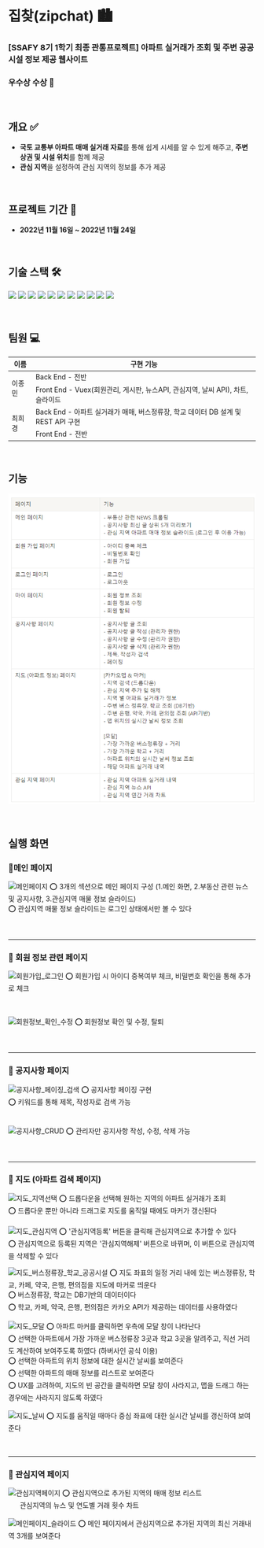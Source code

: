 # 집찾(zipchat) 🏙
### [SSAFY 8기 1학기 최종 관통프로젝트] 아파트 실거래가 조회 및 주변 공공시설 정보 제공 웹사이트
### 우수상 수상 🥈

<br>

## **개요** ✅
- **국토 교통부 아파트 매매 실거래 자료**를 통해 쉽게 시세를 알 수 있게 해주고, **주변 상권 및 시설 위치**를 함께 제공
- **관심 지역**을 설정하여 관심 지역의 정보를 추가 제공
<br>

## 프로젝트 기간 📆
- **2022년 11월 16일 ~ 2022년 11월 24일**

<br>

## 기술 스택 🛠
<p>
  <img src="https://img.shields.io/badge/Language-Java-007396?style=flat&logo=java&logoColor=white">
  <img src="https://img.shields.io/badge/Language-JavaScript-F7DF1E?style=flat&logo=javascript&logoColor=white">
  <img src="https://img.shields.io/badge/Database-MySql-4479A1?style=flat&logo=mysql&logoColor=white">
  <img src="https://img.shields.io/badge/Framework-Vue-4FC08D?style=flat&logo=Vue.js&logoColor=white">
  <img src="https://img.shields.io/badge/Framework-SpringBoot-6DB33F?style=flat&logo=Spring Boot&logoColor=white">
  <img src="https://img.shields.io/badge/Framework-Mybatis-BE3939?style=flat">
  <img src="https://img.shields.io/badge/Library-VueX-008000?style=flat&logo=Vue.js&logoColor=white">
  <img src="https://img.shields.io/badge/Library-BootstrapVue-7952B3?style=flat&logo=bootstrap&logoColor=white">
  <img src="https://img.shields.io/badge/API-Kakao_Map-red?style=flat">
  <img src="https://img.shields.io/badge/API-Naver_News-6DB33F?style=flat"> 
  <img src="https://img.shields.io/badge/API-Openweathermap-40AEF0?style=flat">
</p>

<br>

## 팀원 💻
<table>
  <thead>
    <tr>
      <th>이름</th>
      <th>구현 기능</th>
    </tr>
  </thead>
  <tbody>
    <tr>
      <td rowspan="2">이종민</td>
      <td>Back End - 전반</td>
    </tr>
    <tr>
      <td>Front End - Vuex(회원관리, 게시판, 뉴스API, 관심지역, 날씨 API), 차트, 슬라이드</td>
    </tr>
    <tr>
      <td rowspan="2">최희경</td>
      <td>Back End - 아파트 실거래가 매매, 버스정류장, 학교 데이터 DB 설계 및 REST API 구현</td>
    </tr>
    <tr>
      <td>Front End - 전반</td>
    </tr>
  </tbody>
</table>

<br>

## 기능
![기능](./assets/기능.png)

<br>

## 실행 화면

### **🔗메인 페이지**
![메인페이지](./assets/메인페이지.gif)
 ⭕ 3개의 섹션으로 메인 페이지 구성 (1.메인 화면, 2.부동산 관련 뉴스 및 공지사항, 3.관심지역 매물 정보 슬라이드)
 <br>
 ⭕ 관심지역 매물 정보 슬라이드는 로그인 상태에서만 볼 수 있다
<br>
<br>
<br>

---
### **🔗 회원 정보 관련 페이지**
![회원가입_로그인](./assets/회원가입_로그인.gif)
 ⭕ 회원가입 시 아이디 중복여부 체크, 비밀번호 확인을 통해 추가로 체크
<br>
<br>
<br>

![회원정보_확인_수정](./assets/회원정보_확인_수정.gif)
 ⭕ 회원정보 확인 및 수정, 탈퇴 
<br>
<br>
<br>

---
### **🔗 공지사항 페이지**
![공지사항_페이징_검색](./assets/공지사항_페이징_검색.gif)
 ⭕ 공지사항 페이징 구현
 <br>
 ⭕ 키워드를 통해 제목, 작성자로 검색 가능
<br>
<br>
<br>
![공지사항_CRUD](./assets/공지사항_CRUD.gif)
 ⭕ 관리자만 공지사항 작성, 수정, 삭제 가능
<br>
<br>
<br>

---
### **🔗 지도 (아파트 검색 페이지)**
![지도_지역선택](./assets/지도_지역선택.gif)
 ⭕ 드롭다운을 선택해 원하는 지역의 아파트 실거래가 조회
 <br>
 ⭕ 드롭다운 뿐만 아니라 드래그로 지도를 움직일 때에도 마커가 갱신된다
 <br>
<br>
 ![지도_관심지역](./assets/지도_관심지역.gif)
 ⭕ '관심지역등록' 버튼을 클릭해 관심지역으로 추가할 수 있다
 <br>
 ⭕ 관심지역으로 등록된 지역은 '관심지역해제' 버튼으로 바뀌며, 이 버튼으로 관심지역을 삭제할 수 있다
 
 ![지도_버스정류장_학교_공공시설](./assets/지도_버스정류장_학교_공공시설.gif)
 ⭕ 지도 좌표의 일정 거리 내에 있는 버스정류장, 학교, 카페, 약국, 은행, 편의점을 지도에 마커로 띄운다
 <br>
 ⭕ 버스정류장, 학교는 DB기반의 데이터이다
 <br>
 ⭕ 학교, 카페, 약국, 은행, 편의점은 카카오 API가 제공하는 데이터를 사용하였다

 ![지도_모달](./assets/지도_모달.gif)
 ⭕ 아파트 마커를 클릭하면 우측에 모달 창이 나타난다
 <br>
 ⭕ 선택한 아파트에서 가장 가까운 버스정류장 3곳과 학교 3곳을 알려주고, 직선 거리도 계산하여 보여주도록 하였다 (하버사인 공식 이용)
 <br>
 ⭕ 선택한 아파트의 위치 정보에 대한 실시간 날씨를 보여준다
 <br>
 ⭕ 선택한 아파트의 매매 정보를 리스트로 보여준다
 <br>
 ⭕ UX를 고려하여, 지도의 빈 공간을 클릭하면 모달 창이 사라지고, 맵을 드래그 하는 경우에는 사라지지 않도록 하였다
 <br>
 <br>
 ![지도_날씨](./assets/지도_날씨.gif)
 ⭕ 지도를 움직일 때마다 중심 좌표에 대한 실시간 날씨를 갱신하여 보여준다
<br>
<br>
<br>


---
### **🔗 관심지역 페이지**
![관심지역페이지](./assets/관심지역페이지.gif)
 ⭕ 관심지역으로 추가된 지역의 매매 정보 리스트 <br/>
 &nbsp; &nbsp; &nbsp; 관심지역의 뉴스 및 연도별 거래 횟수 차트
<br>
<br>
![메인페이지_슬라이드](./assets/메인페이지_슬라이드.gif)
 ⭕ 메인 페이지에서 관심지역으로 추가된 지역의 최신 거래내역 3개를 보여준다
<br>
